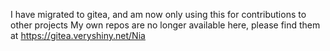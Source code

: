 I have migrated to gitea, and am now only using this for contributions to other projects
My own repos are no longer available here, please find them at https://gitea.veryshiny.net/Nia
